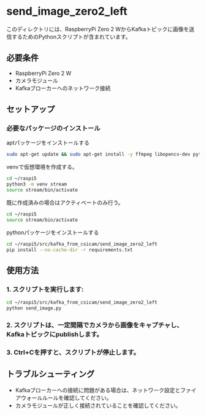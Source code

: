 # send_image_zero2_left

このディレクトリには、RaspberryPi Zero 2 WからKafkaトピックに画像を送信するためのPythonスクリプトが含まれています。

## 必要条件

- RaspberryPi Zero 2 W
- カメラモジュール
- Kafkaブローカーへのネットワーク接続

## セットアップ
### 必要なパッケージのインストール
aptパッケージをインストールする
```bash
sudo apt-get update && sudo apt-get install -y ffmpeg libopencv-dev python3-opencv
```
venvで仮想環境を作成する。
```bash
cd ~/raspi5
python3 -m venv stream
source stream/bin/activate
```
既に作成済みの場合はアクティベートのみ行う。
```bash
cd ~/raspi5
source stream/bin/activate
```
pythonパッケージをインストールする
```bash
cd ~/raspi5/src/kafka_from_csicam/send_image_zero2_left
pip install --no-cache-dir -r requirements.txt
```

## 使用方法

### 1. スクリプトを実行します:

```bash
cd ~/raspi5/src/kafka_from_csicam/send_image_zero2_left
python send_image.py
```

### 2. スクリプトは、一定間隔でカメラから画像をキャプチャし、Kafkaトピックにpublishします。

### 3. Ctrl+Cを押すと、スクリプトが停止します。

## トラブルシューティング

- Kafkaブローカーへの接続に問題がある場合は、ネットワーク設定とファイアウォールルールを確認してください。
- カメラモジュールが正しく接続されていることを確認してください。